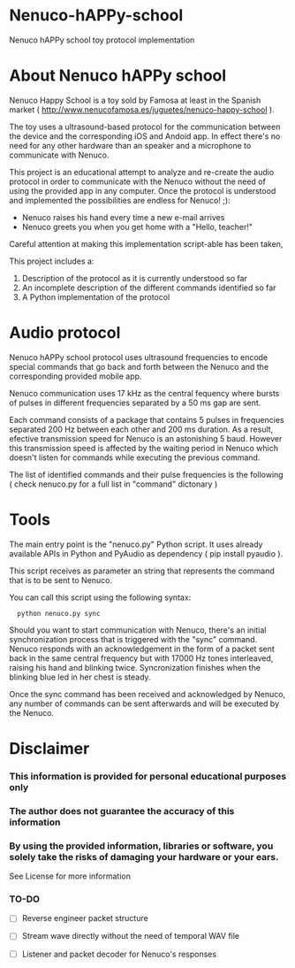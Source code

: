# Nenuco-hAPPy-school

Nenuco hAPPy school toy protocol implementation

About Nenuco hAPPy school
=========================

Nenuco Happy School is a toy sold by Famosa at least in the Spanish market ( http://www.nenucofamosa.es/juguetes/nenuco-happy-school ).

The toy uses a ultrasound-based protocol for the communication between the device and the corresponding iOS and Andoid app. In effect there's no need for any other hardware than an speaker and a microphone to communicate with Nenuco.

This project is an educational attempt to analyze and re-create the audio protocol in order to communicate with the Nenuco without the need of using the provided app in any computer. Once the protocol is understood and implemented the possibilities are endless for Nenuco! ;):

   - Nenuco raises his hand every time a new e-mail arrives
   - Nenuco greets you when you get home with a "Hello, teacher!"


Careful attention at making this implementation script-able has been taken,

This project includes a:

 1. Description of the protocol as it is currently understood so far
 2. An incomplete description of the different commands identified so far
 3. A Python implementation of the protocol


Audio protocol
==============

Nenuco hAPPy school protocol uses ultrasound frequencies to encode special commands that go back and forth between the Nenuco and the corresponding provided mobile app.

Nenuco communication uses 17 kHz as the central fequency where bursts of pulses in different frequencies separated by a 50 ms gap are sent.

Each command consists of a package that contains 5 pulses in frequencies separated 200 Hz between each other and 200 ms duration. As a result, efective transmission speed for Nenuco is an astonishing 5 baud. However this transmission speed is affected by the waiting period in Nenuco which doesn't listen for commands while executing the previous command.

The list of identified commands and their pulse frequencies is the following  ( check nenuco.py for a full list in "command" dictonary  )



Tools
=====

The main entry point is the "nenuco.py" Python script.  It uses already available APIs in Python and PyAudio as dependency ( pip install pyaudio ).

This script receives as parameter an string that represents the command that is to be sent to Nenuco.

You can call this script using the following syntax:

      python nenuco.py sync

Should you want to start communication with Nenuco, there's an initial synchronization process that is triggered with the "sync" command. Nenuco responds with an acknowledgement in the form of a packet sent back in the same central frequency but with 17000 Hz tones interleaved, raising his hand and blinking twice. Syncronization finishes when the blinking blue led in her chest is steady.

Once the sync command has been received and acknowledged by Nenuco, any number of commands can be sent afterwards and will be executed by the Nenuco.


Disclaimer
==========

### This information is provided for personal educational purposes only
### The author does not guarantee the accuracy of this information
### By using the provided information, libraries or software, you solely take the risks of damaging your hardware or your ears.

See License for more information



### TO-DO

- [ ] Reverse engineer packet structure
- [ ] Stream wave directly without the need of temporal WAV file
- [ ] Listener and packet decoder for Nenuco's responses


